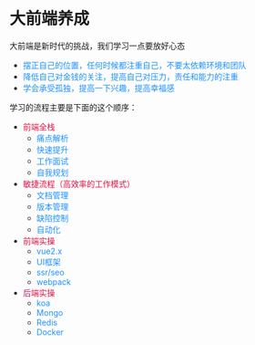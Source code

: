 # 大前端养成

大前端是新时代的挑战，我们学习一点要放好心态

+ <font color=#1E90FF>摆正自己的位置，任何时候都注重自己，不要太依赖环境和团队</font>
+ <font color=#1E90FF>降低自己对金钱的关注，提高自己对压力，责任和能力的注重</font>
+ <font color=#1E90FF>学会承受孤独，提高一下兴趣，提高幸福感</font>

学习的流程主要是下面的这个顺序：
+ <font color=#DD1144>前端全栈</font>
  + <font color=#1E90FF>痛点解析</font>
  + <font color=#1E90FF>快速提升</font>
  + <font color=#1E90FF>工作面试</font>
  + <font color=#1E90FF>自我规划</font>
+ <font color=#DD1144>敏捷流程（高效率的工作模式）</font>
  + <font color=#1E90FF>文档管理</font>
  + <font color=#1E90FF>版本管理</font>
  + <font color=#1E90FF>缺陷控制</font>
  + <font color=#1E90FF>自动化</font>
+ <font color=#DD1144>前端实操</font>
  + <font color=#1E90FF>vue2.x</font>
  + <font color=#1E90FF>UI框架</font>
  + <font color=#1E90FF>ssr/seo</font>
  + <font color=#1E90FF>webpack</font>
+ <font color=#DD1144>后端实操</font>
  + <font color=#1E90FF>koa</font>
  + <font color=#1E90FF>Mongo</font>
  + <font color=#1E90FF>Redis</font>
  + <font color=#1E90FF>Docker</font>

